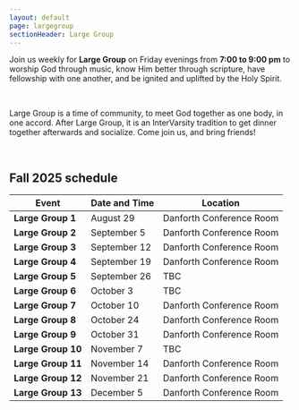 ```yaml
---
layout: default
page: largegroup
sectionHeader: Large Group
---
```


<p>
  Join us weekly for <b>Large Group</b> on Friday evenings from <b>7:00 to 9:00
    pm</b> to worship God through music, know Him better through scripture,
  have fellowship with one another, and be ignited and uplifted by the Holy
  Spirit.
</p>
<br />
<p>
  Large Group is a time of community, to meet God together as one body,
  in one accord. After Large Group, it is an InterVarsity tradition to get
  dinner together afterwards and socialize. Come join us, and bring friends!
</p>
<br />

<h2>Fall 2025 schedule</h2>

<!-- Table for location, time -->
<table style="width:100%">
  <tbody>
    <thead>
      <tr>
        <th>Event</th>
        <th>Date and Time</th>
        <th>Location</th>
      </tr>
    </thead>
    <tr>
      <td><b> Large Group 1 </b></td>
      <td> August 29 </td>
      <td> Danforth Conference Room </td>
    </tr>
    <tr>
      <td><b> Large Group 2 </b></td>
      <td> September 5 </td>
      <td> Danforth Conference Room </td>
    </tr>
    <tr>
      <td><b> Large Group 3 </b></td>
      <td> September 12 </td>
      <td> Danforth Conference Room </td>
    </tr>
    <tr>
      <td><b> Large Group 4 </b></td>
      <td> September 19 </td>
      <td> Danforth Conference Room </td>
    </tr>
    <tr>
      <td><b> Large Group 5 </b></td>
      <td> September 26 </td>
      <td> TBC </td>
    </tr>
    <tr>
      <td><b> Large Group 6 </b></td>
      <td> October 3 </td>
      <td> TBC </td>
    </tr>
    <tr>
      <td><b> Large Group 7 </b></td>
      <td> October 10 </td>
      <td> Danforth Conference Room </td>
    </tr>
    <tr>
      <td><b> Large Group 8 </b></td>
      <td> October 24 </td>
      <td> Danforth Conference Room  </td>
    </tr>
    <tr>
      <td><b> Large Group 9 </b></td>
      <td> October 31 </td>
      <td> Danforth Conference Room </td>
    </tr>
    <tr>
      <td><b> Large Group 10 </b></td>
      <td> November 7 </td>
      <td> TBC </td>
    </tr>
    <tr>
      <td><b> Large Group 11 </b></td>
      <td> November 14 </td>
      <td> Danforth Conference Room </td>
    </tr>
    <tr>
      <td><b> Large Group 12 </b></td>
      <td> November 21 </td>
      <td> Danforth Conference Room </td>
    </tr>
    <tr>
      <td><b> Large Group 13 </b></td>
      <td> December 5 </td>
      <td> Danforth Conference Room </td>
    </tr>
  </tbody>
</table>
